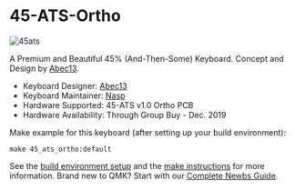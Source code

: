 # 45-ATS-Ortho

![45ats](https://i.imgur.com/a/zEBEouS.png)

A Premium and Beautiful 45% (And-Then-Some) Keyboard. Concept and Design by [Abec13](https://www.reddit.com/user/abec13).

- Keyboard Designer: [Abec13](https://reddit.com/u/abec13/)
- Keyboard Maintainer: [Nasp](https://github.com/the-royal)
- Hardware Supported: 45-ATS v1.0 Ortho PCB
- Hardware Availability: Through Group Buy - Dec. 2019

Make example for this keyboard (after setting up your build environment):

    make 45_ats_ortho:default

See the [build environment setup](https://docs.qmk.fm/#/getting_started_build_tools) and the [make instructions](https://docs.qmk.fm/#/getting_started_make_guide) for more information. Brand new to QMK? Start with our [Complete Newbs Guide](https://docs.qmk.fm/#/newbs).
